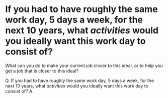 # If you had to have roughly the same work day, 5 days a week, for the next 10 years, what *activities* would you ideally want this work day to consist of?
What can you do to make your current job closer to this ideal, or to help you get a job that is closer to this ideal?

Q. If you had to have roughly the same work day, 5 days a week, for the next 10 years, what *activities* would you ideally want this work day to consist of?
A. 

<!-- #p2 -->

<!-- {BearID:65BDD628-14B2-4155-8A1B-99D68EAF4BB7-92666-0000AE9AFE5D3915} -->
